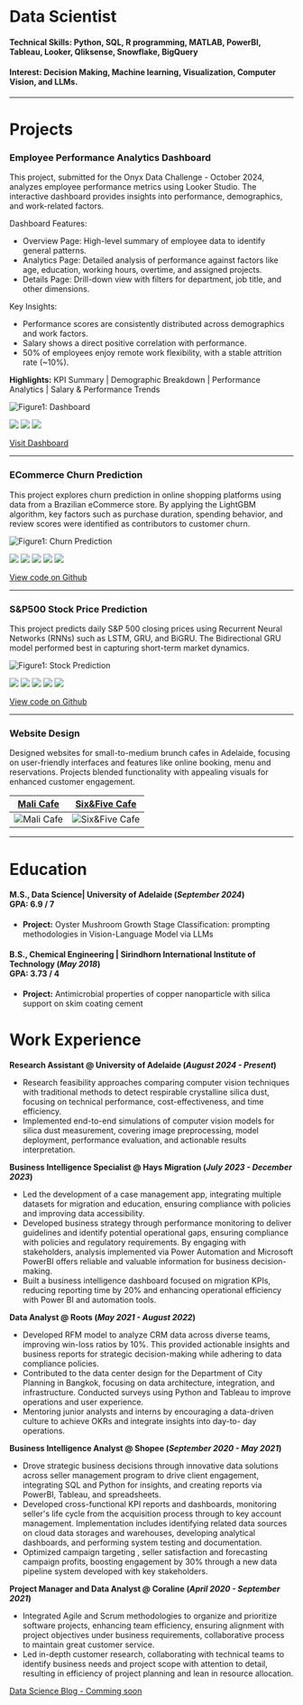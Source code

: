 # Data Scientist

#### Technical Skills: Python, SQL, R programming, MATLAB, PowerBI, Tableau, Looker, Qliksense, Snowflake, BigQuery
#### Interest: Decision Making, Machine learning, Visualization, Computer Vision, and LLMs.

-----

# Projects

### Employee Performance Analytics Dashboard
This project, submitted for the Onyx Data Challenge - October 2024, analyzes employee performance metrics using Looker Studio. The interactive dashboard provides insights into performance, demographics, and work-related factors.

Dashboard Features:

- Overview Page: High-level summary of employee data to identify general patterns.
- Analytics Page: Detailed analysis of performance against factors like age, education, working hours, overtime, and assigned projects.
- Details Page: Drill-down view with filters for department, job title, and other dimensions.

Key Insights:
- Performance scores are consistently distributed across demographics and work factors.
- Salary shows a direct positive correlation with performance.
- 50% of employees enjoy remote work flexibility, with a stable attrition rate (~10%).
  
**Highlights:** KPI Summary | Demographic Breakdown | Performance Analytics | Salary & Performance Trends

![Figure1: Dashboard](/assets/img/Looker_dashboard.png) 

[![](https://img.shields.io/badge/Python-white?logo=Python)](#) [![](https://img.shields.io/badge/Looker-white?logo=Looker)](#) [![](https://img.shields.io/badge/Overleaf-white?logo=Overleaf)](#)

[Visit Dashboard](https://lookerstudio.google.com/u/0/reporting/10288174-8291-4523-ac3a-74ee9efe5b71/page/K4kEE)

-----

### ECommerce Churn Prediction

This project explores churn prediction in online shopping platforms using data from a Brazilian eCommerce store. By applying the LightGBM algorithm, key factors such as purchase duration, spending behavior, and review scores were identified as contributors to customer churn. 

![Figure1: Churn Prediction](/assets/img/Churn_Fig1.png) 

[![](https://img.shields.io/badge/R-white?logo=R)](#) [![](https://img.shields.io/badge/Plotly-white?logo=Plotly)](#) [![](https://img.shields.io/badge/Tidyverse-white?logo=Tidyverse)](#) [![](https://img.shields.io/badge/Tidymodels-white?logo=Tidymodels)](#) [![](https://img.shields.io/badge/Overleaf-white?logo=Overleaf)](#)

[View code on Github](https://github.com/possakorn/DataScience-AcademicMaterial/tree/main/05_BigDataProject)

-----

### S&P500 Stock Price Prediction

This project predicts daily S&P 500 closing prices using Recurrent Neural Networks (RNNs) such as LSTM, GRU, and BiGRU. The Bidirectional GRU model performed best in capturing short-term market dynamics.

![Figure1: Stock Prediction](/assets/img/Stock_Fig6.png) 

[![](https://img.shields.io/badge/Python-white?logo=Python)](#) [![](https://img.shields.io/badge/Jupyter-white?logo=Jupyter)](#) [![](https://img.shields.io/badge/PyTorch-white?logo=pytorch)](#) [![](https://img.shields.io/badge/HuggingFace_Transformers-white?logo=huggingface)](#) [![](https://img.shields.io/badge/Overleaf-white?logo=Overleaf)](#)

[View code on Github](https://github.com/possakorn/DataScience-AcademicMaterial/blob/main/06_Deeplearning/DeepLearning_StockPricePrediction_RNN.pdf)

-----

### Website Design

Designed websites for small-to-medium brunch cafes in Adelaide, focusing on user-friendly interfaces and features like online booking, menu and reservations. Projects blended functionality with appealing visuals for enhanced customer engagement.

[Mali Cafe](https://www.malicafe.com.au/)           |  [Six&Five Cafe](https://www.sixandfivecafe.com.au/)
:-------------------------:|:-------------------------:
![Mali Cafe](/assets/img/websiteprofile_malicafe.png)  |   ![Six&Five Cafe](/assets/img/websiteprofile_sixandfivecafe.png) 


-----

# Education
							       		
#### M.S., Data Science| University of Adelaide (_September 2024_) <br> GPA: 6.9 / 7
- **Project:** Oyster Mushroom Growth Stage Classification: prompting methodologies in Vision-Language Model via LLMs

#### B.S., Chemical Engineering | Sirindhorn International Institute of Technology (_May 2018_) <br> GPA: 3.73 / 4
- **Project:** Antimicrobial properties of copper nanoparticle with silica support on skim coating cement

# Work Experience
**Research Assistant @ University of Adelaide (_August 2024 - Present_)**
- Research feasibility approaches comparing computer vision techniques with traditional methods to detect respirable crystalline silica dust, focusing on technical performance, cost-effectiveness, and time efficiency.
- Implemented end-to-end simulations of computer vision models for silica dust measurement, covering image preprocessing, model deployment, performance evaluation, and actionable results interpretation.

**Business Intelligence Specialist @ Hays Migration (_July 2023 - December 2023_)**
- Led the development of a case management app, integrating multiple datasets for migration and education, ensuring compliance with policies and improving data accessibility.
- Developed business strategy through performance monitoring to deliver guidelines and identify potential operational gaps, ensuring compliance with policies and regulatory requirements. By engaging with stakeholders, analysis implemented via Power Automation and Microsoft PowerBI offers reliable and valuable information for business decision-making.
- Built a business intelligence dashboard focused on migration KPIs, reducing reporting time by 20% and enhancing operational efficiency with Power BI and automation tools.

**Data Analyst @ Roots (_May 2021 - August 2022_)**
- Developed RFM model to analyze CRM data across diverse teams, improving win-loss ratios by 10%. This provided actionable insights and business reports for strategic decision-making while adhering to data compliance policies.
- Contributed to the data center design for the Department of City Planning in Bangkok, focusing on data architecture, integration, and infrastructure. Conducted surveys using Python and Tableau to improve operations and user experience.
- Mentoring junior analysts and interns by encouraging a data-driven culture to achieve OKRs and integrate insights into day-to- day operations.

**Business Intelligence Analyst @ Shopee (_September 2020 - May 2021_)**
- Drove strategic business decisions through innovative data solutions across seller management program to drive client engagement, integrating SQL and Python for insights, and creating reports via PowerBI, Tableau, and spreadsheets.
- Developed cross-functional KPI reports and dashboards, monitoring seller's life cycle from the acquisition process through to key account management. Implementation includes identifying related data sources on cloud data storages and warehouses, developing analytical dashboards, and performing system testing and documentation.
- Optimized campaign targeting , seller satisfaction and forecasting campaign profits, boosting engagement by 30% through a new data pipeline system developed with key stakeholders.

**Project Manager and Data Analyst @ Coraline (_April 2020 - September 2021_)**
- Integrated Agile and Scrum methodologies to organize and prioritize software projects, enhancing team efficiency, ensuring alignment with project objectives under business requirements, collaborative process to maintain great customer service.
- Led in-depth customer research, collaborating with technical teams to identify business needs and project scope with attention to detail, resulting in efficiency of project planning and lean in resource allocation.


<!-- ## Publications
1. Talebi S., Lary D.J., Wijeratne L. OH., and Lary, T. Modeling Autonomic Pupillary Responses from External Stimuli Using Machine Learning (2019). DOI: 10.26717/BJSTR.2019.20.003446 -->

[Data Science Blog - Comming soon](https://medium.com)
